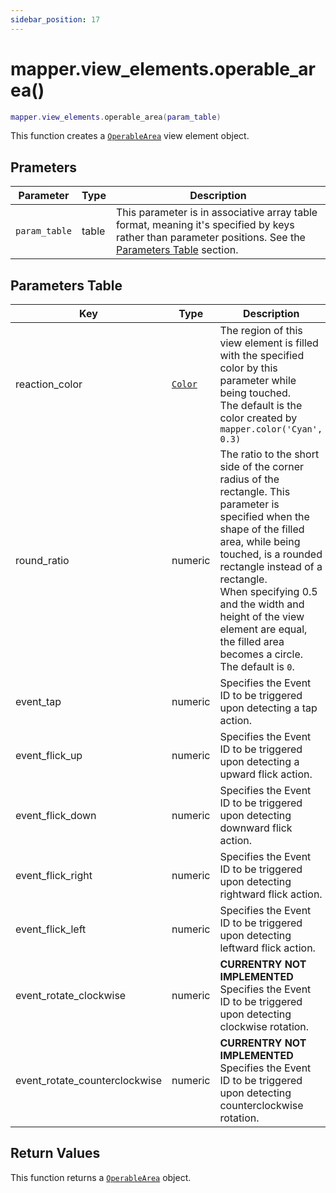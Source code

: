 ```yaml
---
sidebar_position: 17
---
```


# mapper.view_elements.operable_area()
```lua
mapper.view_elements.operable_area(param_table)
```
This function creates a [`OperableArea`](/libs/mapper/OperableArea) view element object.


## Prameters
|Parameter|Type|Description|
|-|-|-|
|`param_table`|table|This parameter is in associative array table format, meaning it's specified by keys rather than parameter positions. See the [Parameters Table](#parameters-table) section.|


## Parameters Table
|Key|Type|Description|
|-|-|-|
|reaction_color|[`Color`](/libs/graphics/Color) |The region of this view element is filled with the specified color by this parameter while being touched.<br/>The default is the color created by `mapper.color('Cyan', 0.3)`
|round_ratio|numeric|The ratio to the short side of the corner radius of the rectangle. This parameter is specified when the shape of the filled area, while being touched, is a rounded rectangle instead of a rectangle.<br/>When specifying 0.5 and the width and height of the view element are equal, the filled area becomes a circle.<br/>The default is `0`.
|event_tap|numeric|Specifies the Event ID to be triggered upon detecting a tap action.
|event_flick_up|numeric|Specifies the Event ID to be triggered upon detecting a upward flick action.
|event_flick_down|numeric|Specifies the Event ID to be triggered upon detecting downward flick action.
|event_flick_right|numeric|Specifies the Event ID to be triggered upon detecting rightward flick action.
|event_flick_left|numeric|Specifies the Event ID to be triggered upon detecting leftward flick action.
|event_rotate_clockwise|numeric|**CURRENTRY NOT IMPLEMENTED**<br/>Specifies the Event ID to be triggered upon detecting clockwise rotation.
|event_rotate_counterclockwise|numeric|**CURRENTRY NOT IMPLEMENTED**<br/>Specifies the Event ID to be triggered upon detecting counterclockwise rotation.


## Return Values
This function returns a [`OperableArea`](/libs/mapper/OperableArea) object.